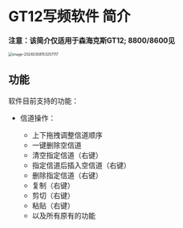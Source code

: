 # GT12写频软件 简介

**注意：该简介仅适用于森海克斯GT12; 8800/8600见[](./readme_shx8x00.md)**

<img src="C:\Users\SydneyMrCat\Desktop\combined\md_assets\readme_gt12\image-20240308153257117.png" alt="image-20240308153257117" style="zoom:50%;" />

## 功能

软件目前支持的功能：

+ 信道操作：

  + 上下拖拽调整信道顺序
  + 一键删除空信道
  + 清空指定信道（右键）
  + 指定信道后插入空信道（右键）
  + 删除指定信道（右键）
  + 复制（右键）
  + 剪切（右键）
  + 粘贴（右键）
  + 以及所有原有的功能